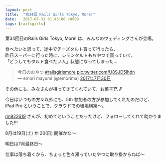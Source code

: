 ```yaml
---
layout: post
title:  "第34回 Rails Girls Tokyo, More!"
date:   2017-07-31 01:45:00 +0900
tags: [railsgirls]
---
```

第34回目のRails Girls Tokyo, More! は、みんなのウェディングさんが会場。

食べたいと思って、途中でチーズタルト買って行ったら、  
昨日スーパーに行った時に、レモンタルトもおやつで買っていて、  
「どうしてもタルト食べたい人」状態になってしまった... 

<blockquote class="twitter-tweet" data-lang="ja">
  <div dir="ltr" lang="ja">今日のおやつ <a href="https://twitter.com/hashtag/railsgirlsmore?src=hash">#railsgirlsmore</a> <a href="https://t.co/U8SJD5lhdn">pic.twitter.com/U8SJD5lhdn</a></div>
— emori mayumi (@emorima) <a href="https://twitter.com/emorima/status/891533624431988736">2017年7月30日</a>
</blockquote>
<script async="" charset="utf-8" src="//platform.twitter.com/widgets.js"></script>

その他にも、みなさんが持ってきてくれていて、お菓子充 ♪

今日はいつもの方々以外にも、5th 参加者の方が参加してくれたのだけど、  
iPad Pro ということで、クラウドでの環境構築～。

<a href="https://twitter.com/rin922619" target="_blank">rin922619</a> さんが、初めてということだったけど、フォローしてくれて助かりました!!!

8月は19日(土) か 20(日) 開催かな～

明日は7月最終日～

仕事は落ち着くから、ちょっと色々滞っていたやつに取り掛からねば～
